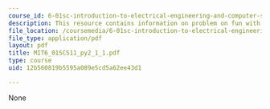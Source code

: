 ```yaml
---
course_id: 6-01sc-introduction-to-electrical-engineering-and-computer-science-i-spring-2011
description: This resource contains information on problem on fun with functions.
file_location: /coursemedia/6-01sc-introduction-to-electrical-engineering-and-computer-science-i-spring-2011/12b560819b5595a089e5cd5a62ee43d1_MIT6_01SCS11_py2_1_1.pdf
file_type: application/pdf
layout: pdf
title: MIT6_01SCS11_py2_1_1.pdf
type: course
uid: 12b560819b5595a089e5cd5a62ee43d1

---
```

None